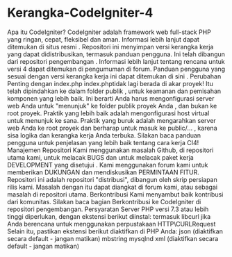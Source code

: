 # Kerangka-CodeIgniter-4
Apa itu CodeIgniter? CodeIgniter adalah framework web full-stack PHP yang ringan, cepat, fleksibel dan aman. Informasi lebih lanjut dapat ditemukan di situs resmi .  Repositori ini menyimpan versi kerangka kerja yang dapat didistribusikan, termasuk panduan pengguna. Ini telah dibangun dari repositori pengembangan .  Informasi lebih lanjut tentang rencana untuk versi 4 dapat ditemukan di pengumuman di forum.  Panduan pengguna yang sesuai dengan versi kerangka kerja ini dapat ditemukan di sini .  Perubahan Penting dengan index.php index.phptidak lagi berada di akar proyek! Itu telah dipindahkan ke dalam folder publik , untuk keamanan dan pemisahan komponen yang lebih baik.  Ini berarti Anda harus mengonfigurasi server web Anda untuk "menunjuk" ke folder publik proyek Anda , dan bukan ke root proyek. Praktik yang lebih baik adalah mengonfigurasi host virtual untuk menunjuk ke sana. Praktik yang buruk adalah mengarahkan server web Anda ke root proyek dan berharap untuk masuk ke public/... , karena sisa logika dan kerangka kerja Anda terbuka.  Silakan baca panduan pengguna untuk penjelasan yang lebih baik tentang cara kerja CI4!  Manajemen Repositori Kami menggunakan masalah Github, di repositori utama kami, untuk melacak BUGS dan untuk melacak paket kerja DEVELOPMENT yang disetujui . Kami menggunakan forum kami untuk memberikan DUKUNGAN dan mendiskusikan PERMINTAAN FITUR.  Repositori ini adalah repositori "distribusi", dibangun oleh skrip persiapan rilis kami. Masalah dengan itu dapat diangkat di forum kami, atau sebagai masalah di repositori utama.  Berkontribusi Kami menyambut baik kontribusi dari komunitas.  Silakan baca bagian Berkontribusi ke CodeIgniter di repositori pengembangan.  Persyaratan Server PHP versi 7.3 atau lebih tinggi diperlukan, dengan ekstensi berikut diinstal:  termasuk libcurl jika Anda berencana untuk menggunakan perpustakaan HTTP\CURLRequest Selain itu, pastikan ekstensi berikut diaktifkan di PHP Anda:  json (diaktifkan secara default - jangan matikan) mbstring mysqlnd xml (diaktifkan secara default - jangan matikan)
